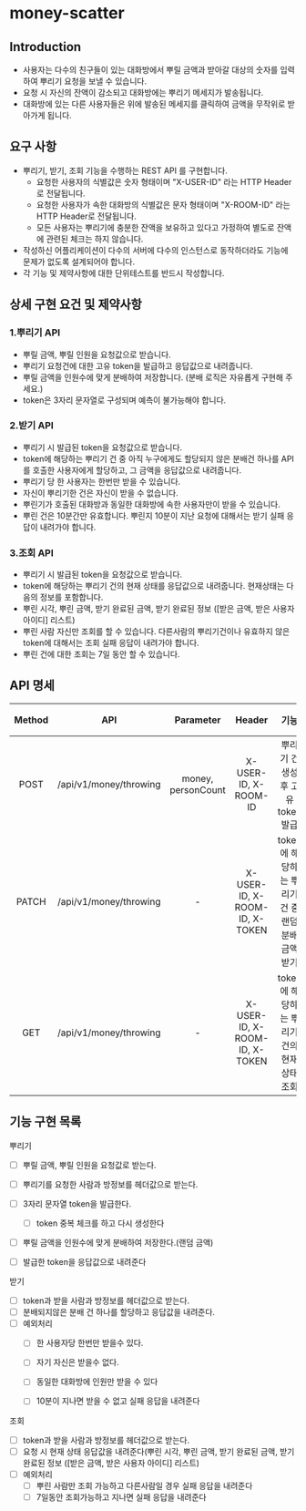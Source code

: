 # money-scatter

## Introduction
- 사용자는 다수의 친구들이 있는 대화방에서 뿌릴 금액과 받아갈 대상의 숫자를 입력하여 뿌리기 요청을 보낼 수 있습니다.
- 요청 시 자신의 잔액이 감소되고 대화방에는 뿌리기 메세지가 발송됩니다.
- 대화방에 있는 다른 사용자들은 위에 발송된 메세지를 클릭하여 금액을 무작위로 받아가게 됩니다.

## 요구 사항
- 뿌리기, 받기, 조회 기능을 수행하는 REST API 를 구현합니다.
    - 요청한 사용자의 식별값은 숫자 형태이며 "X-USER-ID" 라는 HTTP Header로 전달됩니다.
    - 요청한 사용자가 속한 대화방의 식별값은 문자 형태이며 "X-ROOM-ID" 라는 HTTP Header로 전달됩니다.
    - 모든 사용자는 뿌리기에 충분한 잔액을 보유하고 있다고 가정하여 별도로 잔액에 관련된 체크는 하지 않습니다.
- 작성하신 어플리케이션이 다수의 서버에 다수의 인스턴스로 동작하더라도 기능에 문제가 없도록 설계되어야 합니다.
- 각 기능 및 제약사항에 대한 단위테스트를 반드시 작성합니다.

## 상세 구현 요건 및 제약사항

### 1.뿌리기 API
- 뿌릴 금액, 뿌릴 인원을 요청값으로 받습니다.
- 뿌리기 요청건에 대한 고유 token을 발급하고 응답값으로 내려줍니다.
- 뿌릴 금액을 인원수에 맞게 분배하여 저장합니다. (분배 로직은 자유롭게 구현해 주세요.)
- token은 3자리 문자열로 구성되며 예측이 불가능해야 합니다.

### 2.받기 API
- 뿌리기 시 발급된 token을 요청값으로 받습니다.
- token에 해당하는 뿌리기 건 중 아직 누구에게도 할당되지 않은 분배건 하나를 API를 호출한 사용자에게 할당하고, 그 금액을 응답값으로 내려줍니다.
- 뿌리기 당 한 사용자는 한번만 받을 수 있습니다.
- 자신이 뿌리기한 건은 자신이 받을 수 없습니다.
- 뿌린기가 호출된 대화방과 동일한 대화방에 속한 사용자만이 받을 수 있습니다.
- 뿌린 건은 10분간만 유효합니다. 뿌린지 10분이 지난 요청에 대해서는 받기 실패 응답이 내려가야 합니다.

### 3.조회 API
- 뿌리기 시 발급된 token을 요청값으로 받습니다.
- token에 해당하는 뿌리기 건의 현재 상태를 응답값으로 내려줍니다. 현재상태는 다음의 정보를 포함합니다.
- 뿌린 시각, 뿌린 금액, 받기 완료된 금액, 받기 완료된 정보 ([받은 금액, 받은 사용자 아이디] 리스트)
- 뿌린 사람 자신만 조회를 할 수 있습니다. 다른사람의 뿌리기건이나 유효하지 않은 token에 대해서는 조회 실패 응답이 내려가야 합니다.
- 뿌린 건에 대한 조회는 7일 동안 할 수 있습니다.


## API 명세
| Method | API | Parameter | Header | 기능 | 요약 |
|:---:|:---:|:---:|:---:|:---:|:---:| 
| POST | /api/v1/money/throwing | money, personCount | X-USER-ID, X-ROOM-ID| 뿌리기 건 생성 후 고유 token 발급 | 뿌리기 API |
| PATCH | /api/v1/money/throwing | - | X-USER-ID, X-ROOM-ID, X-TOKEN | token에 해당하는 뿌리기 건 중 랜덤 분배 금액 받기 | 받기 API |
| GET | /api/v1/money/throwing | - | X-USER-ID, X-ROOM-ID, X-TOKEN | token에 해당하는 뿌리기 건의 현재 상태 조회 | 조회 API |



## 기능 구현 목록

뿌리기

- [ ] 뿌릴 금액, 뿌릴 인원을 요청값로 받는다.
- [ ] 뿌리기를 요청한 사람과 방정보를 헤더값으로 받는다.
- [ ] 3자리 문자열 token을 발급한다.
    - [ ] token 중복 체크를 하고 다시 생성한다
- [ ] 뿌릴 금액을 인원수에 맞게 분배하여 저장한다.(랜덤 금액)
- [ ] 발급한 token을 응답값으로 내려준다


받기

- [ ] token과 받을 사람과 방정보를 헤더값으로 받는다.
- [ ] 분배되지않은 분배 건 하나를 할당하고 응답값을 내려준다.
- [ ] 예외처리
    - [ ] 한 사용자당 한번만 받을수 있다.
    - [ ] 자기 자신은 받을수 없다.
    - [ ] 동일한 대화방에 인원만 받을 수 있다
    - [ ] 10분이 지나면 받을 수 없고 실패 응답을 내려준다
 
 
 조회
 
- [ ] token과 받을 사람과 방정보를 헤더값으로 받는다.
- [ ] 요청 시 현재 상태 응답값을 내려준다(뿌린 시각, 뿌린 금액, 받기 완료된 금액, 받기 완료된 정보 ([받은 금액, 받은 사용자 아이디] 리스트)
- [ ] 예외처리
    - [ ] 뿌린 사람만 조회 가능하고 다른사람일 경우 실패 응답을 내려준다
    - [ ] 7일동안 조회가능하고 지나면 실패 응답을 내려준다